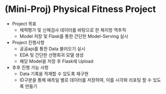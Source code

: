 # (Mini-Proj) Physical Fitness Project
- Project 목표
  - 체력평가 및 신체검사 데이터를 바탕으로 한 체지방 역추적
  - Model 저장 및 Flask를 통한 간단한 Model-Serving 실시
- Project 진행사항
  - 공공api를 통한 Data 불러오기 실시
  - EDA 및 간단한 선형회귀 모델 생성
  - 해당 Model을 저장 후 Flask에 Upload
- 추후 진행 가능 사항
  - Data 기록을 적재할 수 있도록 재구현
  - ID구분을 통해 예측일 별로 데이터를 저장하여, 이를 시각화 리포팅 할 수 있도록 만들기
